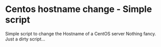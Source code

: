 # Centos hostname change - Simple script
Simple script to change the Hostname of a CentOS server
Nothing fancy. Just a dirty script...
